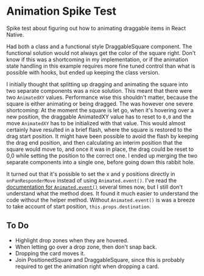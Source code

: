 # Animation Spike Test

Spike test about figuring out how to animating draggable items in React Native.

Had both a class and a functional style DraggableSquare component. The functional solution would not always get the color of the square right. Don't know if this was a shortcoming in my implementation, or if the animation state handling in this example requires more fine tuned control than what is possible with hooks, but ended up keeping the class version.

I initially thought that splitting up dragging and animating the square into two separate components was a nice solution. This meant that there were two `AnimatedXY` values. Performance wise this shouldn't matter, because the square is either animating or being dragged. The was however one severe shortcoming: At the moment the square is let go, when it's hovering over a new position, the draggable AnimatedXY value has to reset to `0,0` and the move `AnimatedXY` has to be initialized with that value. This would almost certainly have resulted in a brief flash, where the square is restored to the drag start position. It might have been possible to avoid the flash by keeping the drag end position, and then calculating an interim position that the square would move to, and once it was in place, the drag could be reset to 0,0 while setting the position to the correct one. I ended up merging the two separate components into a single one, before going down this rabbit hole.

It turned out that it's possible to set the x and y positions directly in `onPanResponderMove` instead of using `Animated.event()`. I've read the [documentation for `Animated.event()`](https://facebook.github.io/react-native/docs/animated.html#event) several times now, but I still don't understand what the method does. It found it much easier to understand the code without the helper method. Without `Animated.event()` is was a breeze to take account of start position, `this.props.destination`.

## To Do

- Highlight drop zones when they are hovered.
- When letting go over a drop zone, then don't snap back.
- Dropping the card moves it.
- Join PositionedSquare and DraggableSquare, since this is probably required to get the animation right when dropping a card.
